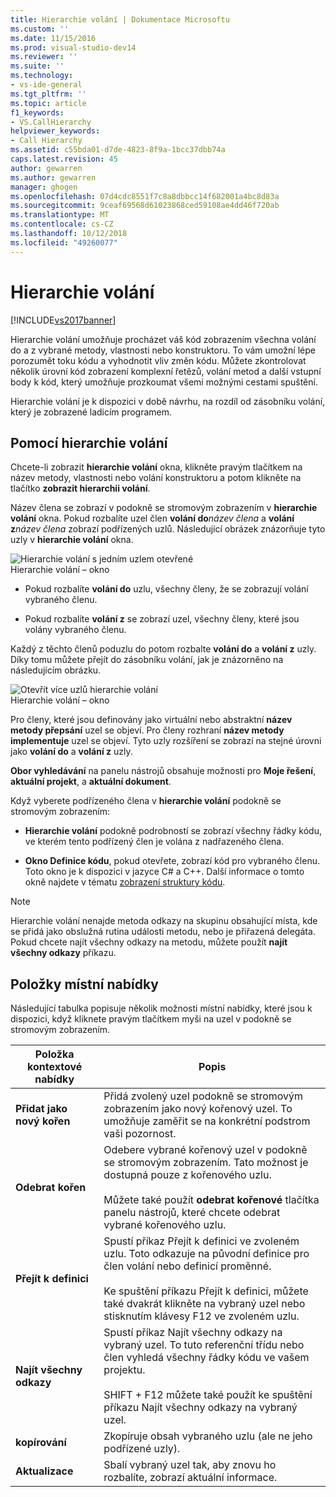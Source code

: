```yaml
---
title: Hierarchie volání | Dokumentace Microsoftu
ms.custom: ''
ms.date: 11/15/2016
ms.prod: visual-studio-dev14
ms.reviewer: ''
ms.suite: ''
ms.technology:
- vs-ide-general
ms.tgt_pltfrm: ''
ms.topic: article
f1_keywords:
- VS.CallHierarchy
helpviewer_keywords:
- Call Hierarchy
ms.assetid: c55bda01-d7de-4823-8f9a-1bcc37dbb74a
caps.latest.revision: 45
author: gewarren
ms.author: gewarren
manager: ghogen
ms.openlocfilehash: 07d4cdc8551f7c8a8dbbcc14f682001a4bc8d83a
ms.sourcegitcommit: 9ceaf69568d61023868ced59108ae4dd46f720ab
ms.translationtype: MT
ms.contentlocale: cs-CZ
ms.lasthandoff: 10/12/2018
ms.locfileid: "49260077"
---
```

# <a name="call-hierarchy"></a>Hierarchie volání
[!INCLUDE[vs2017banner](../../includes/vs2017banner.md)]

  
Hierarchie volání umožňuje procházet váš kód zobrazením všechna volání do a z vybrané metody, vlastnosti nebo konstruktoru. To vám umožní lépe porozumět toku kódu a vyhodnotit vliv změn kódu. Můžete zkontrolovat několik úrovní kód zobrazení komplexní řetězů, volání metod a další vstupní body k kód, který umožňuje prozkoumat všemi možnými cestami spuštění.  
  
 Hierarchie volání je k dispozici v době návrhu, na rozdíl od zásobníku volání, který je zobrazené ladicím programem.  
  
## <a name="using-call-hierarchy"></a>Pomocí hierarchie volání  
 Chcete-li zobrazit **hierarchie volání** okna, klikněte pravým tlačítkem na název metody, vlastnosti nebo volání konstruktoru a potom klikněte na tlačítko **zobrazit hierarchii volání**.  
  
 Název člena se zobrazí v podokně se stromovým zobrazením v **hierarchie volání** okna. Pokud rozbalíte uzel člen **volání do**_název člena_ a **volání z**_název člena_ zobrazí podřízených uzlů. Následující obrázek znázorňuje tyto uzly v **hierarchie volání** okna.  
  
 ![Hierarchie volání s jedním uzlem otevřené](../../ide/reference/media/onenode.png "OneNode")  
Hierarchie volání – okno  
  
-   Pokud rozbalíte **volání do** uzlu, všechny členy, že se zobrazují volání vybraného členu.  
  
-   Pokud rozbalíte **volání z** se zobrazí uzel, všechny členy, které jsou volány vybraného členu.  
  
 Každý z těchto členů poduzlu do potom rozbalte **volání do** a **volání z** uzly. Díky tomu můžete přejít do zásobníku volání, jak je znázorněno na následujícím obrázku.  
  
 ![Otevřít více uzlů hierarchie volání](../../ide/media/multiplenodes.png "MultipleNodes")  
Hierarchie volání – okno  
  
 Pro členy, které jsou definovány jako virtuální nebo abstraktní **název metody přepsání** uzel se objeví. Pro členy rozhraní **název metody implementuje** uzel se objeví. Tyto uzly rozšíření se zobrazí na stejné úrovni jako **volání do** a **volání z** uzly.  
  
 **Obor vyhledávání** na panelu nástrojů obsahuje možnosti pro **Moje řešení**, **aktuální projekt**, a **aktuální dokument**.  
  
 Když vyberete podřízeného člena v **hierarchie volání** podokně se stromovým zobrazením:  
  
-   **Hierarchie volání** podokně podrobností se zobrazí všechny řádky kódu, ve kterém tento podřízený člen je volána z nadřazeného člena.  
  
-   **Okno Definice kódu**, pokud otevřete, zobrazí kód pro vybraného členu. Toto okno je k dispozici v jazyce C# a C++. Další informace o tomto okně najdete v tématu [zobrazení struktury kódu](../../ide/viewing-the-structure-of-code.md).  
  
> [!NOTE]
>  Hierarchie volání nenajde metoda odkazy na skupinu obsahující místa, kde se přidá jako obslužná rutina události metodu, nebo je přiřazená delegáta. Pokud chcete najít všechny odkazy na metodu, můžete použít **najít všechny odkazy** příkazu.  
  
## <a name="shortcut-menu-items"></a>Položky místní nabídky  
 Následující tabulka popisuje několik možnosti místní nabídky, které jsou k dispozici, když kliknete pravým tlačítkem myši na uzel v podokně se stromovým zobrazením.  
  
|Položka kontextové nabídky|Popis|  
|-----------------------|-----------------|  
|**Přidat jako nový kořen**|Přidá zvolený uzel podokně se stromovým zobrazením jako nový kořenový uzel. To umožňuje zaměřit se na konkrétní podstrom vaši pozornost.|  
|**Odebrat kořen**|Odebere vybrané kořenový uzel v podokně se stromovým zobrazením. Tato možnost je dostupná pouze z kořenového uzlu.<br /><br /> Můžete také použít **odebrat kořenové** tlačítka panelu nástrojů, které chcete odebrat vybrané kořenového uzlu.|  
|**Přejít k definici**|Spustí příkaz Přejít k definici ve zvoleném uzlu. Toto odkazuje na původní definice pro člen volání nebo definicí proměnné.<br /><br /> Ke spuštění příkazu Přejít k definici, můžete také dvakrát klikněte na vybraný uzel nebo stisknutím klávesy F12 ve zvoleném uzlu.|  
|**Najít všechny odkazy**|Spustí příkaz Najít všechny odkazy na vybraný uzel. To tuto referenční třídu nebo člen vyhledá všechny řádky kódu ve vašem projektu.<br /><br /> SHIFT + F12 můžete také použít ke spuštění příkazu Najít všechny odkazy na vybraný uzel.|  
|**kopírování**|Zkopíruje obsah vybraného uzlu (ale ne jeho podřízené uzly).|  
|**Aktualizace**|Sbalí vybraný uzel tak, aby znovu ho rozbalíte, zobrazí aktuální informace.|



